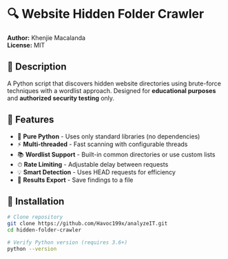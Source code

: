 # 🔍 Website Hidden Folder Crawler  
**Author:** Khenjie Macalanda  
**License:** MIT  

## 📝 Description  
A Python script that discovers hidden website directories using brute-force techniques with a wordlist approach. Designed for **educational purposes** and **authorized security testing** only.

## 🌟 Features  
- 🐍 **Pure Python** - Uses only standard libraries (no dependencies)  
- ⚡ **Multi-threaded** - Fast scanning with configurable threads  
- 📚 **Wordlist Support** - Built-in common directories or use custom lists  
- ⏱ **Rate Limiting** - Adjustable delay between requests  
- 💡 **Smart Detection** - Uses HEAD requests for efficiency  
- 📂 **Results Export** - Save findings to a file  

## 🚀 Installation  
```bash
# Clone repository
git clone https://github.com/Havoc199x/analyzeIT.git
cd hidden-folder-crawler

# Verify Python version (requires 3.6+)
python --version
